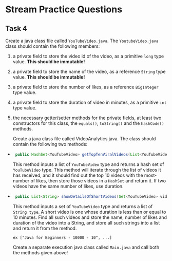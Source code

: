 # Stream Practice Questions

## Task 4

Create a java class file called `YouTubeVideo.java`. The `YoutubeVideo.java` class should contain the following members:

1. a private field to store the video id of the video, as a primitive `long` type value. **This should be immutable!**
2. a private field to store the name of the video, as a reference `String` type value. **This should be immutable!**
3. a private field to store the number of likes, as a reference `BigInteger` type value.
4. a private field to store the duration of video in minutes, as a primitive `int` type value.
5. the necessary getter/setter methods for the private fields, at least two constructors for this class, the `equals()`,
   `toString()` and the `hashCode()` methods.

   Create a java class file called VideoAnalytics.java. The class should contain the following two methods:

* ```java
   public HashSet<YouTubeVideo> getTopTenViralVideos(List<YouTubeVideo> videos) {} 
   ```
  This method inputs a list of `YouTubeVideo` type and returns a hash set of `YouTubeVideo` type. This method will
  iterate through the list of videos it has received, and it should find out the top 10 videos with the most-number of
  likes, then store those videos in a `HashSet` and return it. If two videos have the same number of likes, use
  duration.

* ```java
   public List<String> showDetailsOfShortVideos(Set<YouTubeVideo> videos) {} 
   ```
  This method inputs a set of `YouTubeVideo` type and returns a list of `String type`. A short video is one whose
  duration is less than or equal to 10 minutes. Find all such videos and store the name, number of likes and duration of
  the video into a String, and store all such strings into a list and return it from the method.

   ```
   ex ["Java for Beginners - 10000 - 10", ...]
   ```

  Create a separate execution java class called `Main.java` and call both the methods given above!
